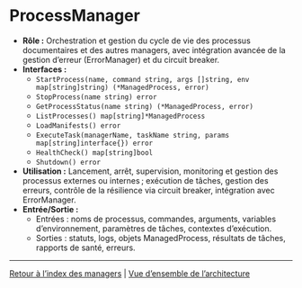 # ProcessManager

- **Rôle :** Orchestration et gestion du cycle de vie des processus documentaires et des autres managers, avec intégration avancée de la gestion d’erreur (ErrorManager) et du circuit breaker.
- **Interfaces :**
  - `StartProcess(name, command string, args []string, env map[string]string) (*ManagedProcess, error)`
  - `StopProcess(name string) error`
  - `GetProcessStatus(name string) (*ManagedProcess, error)`
  - `ListProcesses() map[string]*ManagedProcess`
  - `LoadManifests() error`
  - `ExecuteTask(managerName, taskName string, params map[string]interface{}) error`
  - `HealthCheck() map[string]bool`
  - `Shutdown() error`
- **Utilisation :** Lancement, arrêt, supervision, monitoring et gestion des processus externes ou internes ; exécution de tâches, gestion des erreurs, contrôle de la résilience via circuit breaker, intégration avec ErrorManager.
- **Entrée/Sortie :**
  - Entrées : noms de processus, commandes, arguments, variables d’environnement, paramètres de tâches, contextes d’exécution.
  - Sorties : statuts, logs, objets ManagedProcess, résultats de tâches, rapports de santé, erreurs.

---

[Retour à l’index des managers](INDEX.md) | [Vue d’ensemble de l’architecture](../ARCHITECTURE/ecosystem-overview.md)
